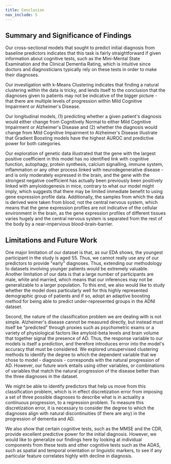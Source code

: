 ```yaml
---
title: Conclusion
nav_include: 5
---
```


## Summary and Significance of Findings

Our cross-sectional models that sought to predict initial diagnosis from baseline predictors indicates that this task is fairly straightforward if given information about cognitive tests, such as the Mini-Mental State Examination and the Clinical Dementia Rating, which is intuitive since doctors and diagnosticians typically rely on these tests in order to make their diagnoses. 

Our investigation with k-Means Clustering indicates that finding a natural clustering within the data is tricky, and lends itself to the conclusion that the diagnoses given to patients may not be indicative of the bigger picture - that there are multiple levels of progression within Mild Cognitive Impairment or Alzheimer's Disease. 

Our longitudinal models, (1) predicting whether a given patient's diagnosis would either change from Cognitively Normal to either Mild Cognitive Impairment or Alzheimer's Disease and (2) whether the diagnosis would change from Mild Cognitive Impairment to Alzheimer's Disease illustrate that Gradient Boosting models have the highest AUROC and predictive power for both categories. 

Our exploration of genetic data illustrated that the gene with the largest positive coefficient in this model has no identified link with cognitive function, autophagy, protein synthesis, calcium signalling, immune system, inflammation or any other process linked with neurodegenerative disease - and is only moderately expressed in the brain, and the gene with the strongest negative coefficient has actually been previously been positively linked with amyloidogenesis in mice, contrary to what our model might imply, which suggests that there may be limited immediate benefit to using gene expression profile data. Additionally, the samples from which the data is derived were taken from blood, not the central nervous system, which means that the gene expression profiles are not indicative of the cellular environment in the brain, as the gene expression profiles of different tissues varies hugely and the central nervous system is separated from the rest of the body by a near-impervious blood-brain-barrier. 

## Limitations and Future Work

One major limitation of our dataset is that, as our EDA shows, the youngest participant in the study is aged 55. Thus, we cannot really use any of our predictors to provide "early" diagnoses. Thus, extending our methodology to datasets involving younger patients would be extremely valuable. Another limitation of our data is that a large number of participants are male, white and married, which means that our inferences may not be generalizable to a larger population. To this end, we also would like to study whether the model does particularly well for this highly represented demographic group of patients and if so, adopt an adaptive boosting method for being able to predict under-represented groups in the ADNI dataset.

Second, the nature of the classification problem we are dealing with is not simple. Alzheimer's disease cannot be measured directly, but instead must itself be "predicted" through proxies such as psychometric exams or a variety of physiological factors like amyloid-beta levels and brain volume that together signal the presence of AD. Thus, the response variable to our models is itself a prediction, and therefore introduces error into the model's accuracy that must be considered. We explored unsupervised clustering methods to identify the degree to which the dependent variable that we chose to model - diagnosis - corresponds with the natural progression of AD. However, our future work entails using other variables, or combinations of variables that match the natural progression of the disease better than the three diagnoses in the dataset. 

We might be able to identify predictors that help us move from this classification problem, which is in effect discretization error from imposing a set of three possible diagnoses to describe what is in actuality a continuous progression, to a regression problem. To measure this discretization error, it is necessary to consider the degree to which the diagnoses align with natural discontinuities (if there are any) in the progression of dementia and AD.

We also show that certain cognitive tests, such as the MMSE and the CDR, provide excellent predictive power for the initial diagnosis. However, we would like to generalize our findings here by looking at individual components from these tests and other cognitive tests such as the ADAS, such as spatial and temporal orientation or linguistic markers, to see if any particular feature correlates highly with decline in diagnosis. 
